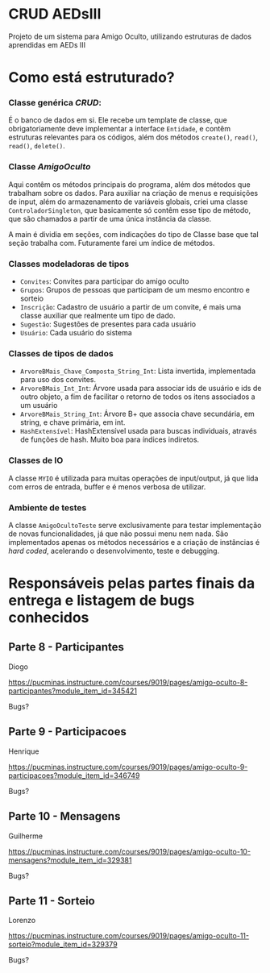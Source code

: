 # CRUD AEDsIII
Projeto de um sistema para  Amigo Oculto, utilizando estruturas de dados aprendidas em AEDs III

# Como está estruturado?

### Classe genérica *CRUD*:
É o banco de dados em si. Ele recebe um template de classe, que obrigatoriamente deve implementar a interface ````Entidade````, e contêm estruturas relevantes para os códigos, 
além dos métodos ````create()````, ````read()````, ````read()````, ````delete()````.
### Classe *AmigoOculto*
Aqui contêm os métodos principais do programa, além dos métodos que trabalham sobre os dados. Para auxiliar na criação de menus e requisições de input, além do armazenamento de variáveis globais,
criei uma classe ````ControladorSingleton````, que basicamente só contêm esse tipo de método, que são chamados a partir de uma única instância da classe.

A main é dividia em seções, com indicações do tipo de Classe base que tal seção trabalha com. Futuramente farei um índice de métodos.

### Classes modeladoras de tipos
* ````Convites````: Convites para participar do amigo oculto
* ````Grupos````: Grupos de pessoas que participam de um mesmo encontro e sorteio
* ````Inscrição````: Cadastro de usuário a partir de um convite, é mais uma classe auxiliar que realmente um tipo de dado.
* ````Sugestão````: Sugestões de presentes para cada usuário
* ````Usuário````: Cada usuário do sistema 

### Classes de tipos de dados
* ````ArvoreBMais_Chave_Composta_String_Int````: Lista invertida, implementada para uso dos convites.
* ````ArvoreBMais_Int_Int````: Árvore usada para associar ids de usuário e ids de outro objeto, a fim de facilitar o retorno de todos os itens associados a um usuário
* ````ArvoreBMais_String_Int````: Árvore B+ que associa chave secundária, em string, e chave primária, em int. 
* ````HashExtensível````: HashExtensível usada para buscas individuais, através de funções de hash. Muito boa para índices indiretos.

### Classes de IO
A classe ````MYIO```` é utilizada para muitas operações de input/output, já que lida com erros de entrada, buffer e é menos verbosa de utilizar.

### Ambiente de testes
A classe ````AmigoOcultoTeste```` serve exclusivamente para testar implementação de novas funcionalidades, já que não possui menu nem nada. São implementados apenas os métodos necessários e a criação de instâncias
é *hard coded*, acelerando o desenvolvimento, teste e debugging.



# Responsáveis pelas partes finais da entrega e listagem de bugs conhecidos

## Parte 8 - Participantes
Diogo

https://pucminas.instructure.com/courses/9019/pages/amigo-oculto-8-participantes?module_item_id=345421

Bugs?


## Parte 9 - Participacoes
Henrique

https://pucminas.instructure.com/courses/9019/pages/amigo-oculto-9-participacoes?module_item_id=346749

Bugs? 


## Parte 10 - Mensagens
Guilherme

https://pucminas.instructure.com/courses/9019/pages/amigo-oculto-10-mensagens?module_item_id=329381

Bugs? 

## Parte 11 - Sorteio
Lorenzo

https://pucminas.instructure.com/courses/9019/pages/amigo-oculto-11-sorteio?module_item_id=329379

Bugs?
